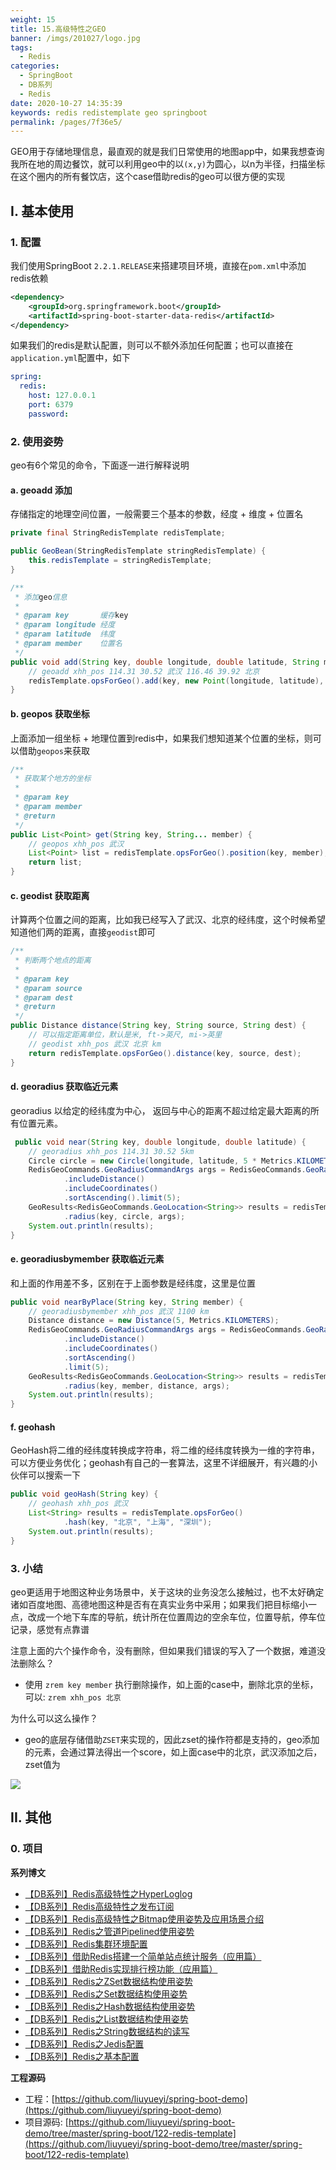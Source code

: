 ```yaml
---
weight: 15
title: 15.高级特性之GEO
banner: /imgs/201027/logo.jpg
tags: 
  - Redis
categories: 
  - SpringBoot
  - DB系列
  - Redis
date: 2020-10-27 14:35:39
keywords: redis redistemplate geo springboot
permalink: /pages/7f36e5/
---
```


GEO用于存储地理信息，最直观的就是我们日常使用的地图app中，如果我想查询我所在地的周边餐饮，就可以利用geo中的以`(x,y)`为圆心，以n为半径，扫描坐标在这个圈内的所有餐饮店，这个case借助redis的geo可以很方便的实现

<!-- more -->

## I. 基本使用 

### 1. 配置

我们使用SpringBoot `2.2.1.RELEASE`来搭建项目环境，直接在`pom.xml`中添加redis依赖

```xml
<dependency>
    <groupId>org.springframework.boot</groupId>
    <artifactId>spring-boot-starter-data-redis</artifactId>
</dependency>
```

如果我们的redis是默认配置，则可以不额外添加任何配置；也可以直接在`application.yml`配置中，如下

```yml
spring:
  redis:
    host: 127.0.0.1
    port: 6379
    password:
```

### 2. 使用姿势

geo有6个常见的命令，下面逐一进行解释说明

#### a. geoadd 添加

存储指定的地理空间位置，一般需要三个基本的参数，经度 + 维度 + 位置名

```java
private final StringRedisTemplate redisTemplate;

public GeoBean(StringRedisTemplate stringRedisTemplate) {
    this.redisTemplate = stringRedisTemplate;
}

/**
 * 添加geo信息
 *
 * @param key       缓存key
 * @param longitude 经度
 * @param latitude  纬度
 * @param member    位置名
 */
public void add(String key, double longitude, double latitude, String member) {
    // geoadd xhh_pos 114.31 30.52 武汉 116.46 39.92 北京
    redisTemplate.opsForGeo().add(key, new Point(longitude, latitude), member);
}
```

#### b. geopos 获取坐标

上面添加一组坐标 + 地理位置到redis中，如果我们想知道某个位置的坐标，则可以借助`geopos`来获取

```java
/**
 * 获取某个地方的坐标
 *
 * @param key
 * @param member
 * @return
 */
public List<Point> get(String key, String... member) {
    // geopos xhh_pos 武汉
    List<Point> list = redisTemplate.opsForGeo().position(key, member);
    return list;
}
```

#### c. geodist 获取距离

计算两个位置之间的距离，比如我已经写入了武汉、北京的经纬度，这个时候希望知道他们两的距离，直接`geodist`即可

```java
/**
 * 判断两个地点的距离
 *
 * @param key
 * @param source
 * @param dest
 * @return
 */
public Distance distance(String key, String source, String dest) {
    // 可以指定距离单位，默认是米, ft->英尺, mi->英里
    // geodist xhh_pos 武汉 北京 km
    return redisTemplate.opsForGeo().distance(key, source, dest);
}
```

#### d. georadius 获取临近元素

georadius 以给定的经纬度为中心， 返回与中心的距离不超过给定最大距离的所有位置元素。

```java
 public void near(String key, double longitude, double latitude) {
    // georadius xhh_pos 114.31 30.52 5km
    Circle circle = new Circle(longitude, latitude, 5 * Metrics.KILOMETERS.getMultiplier());
    RedisGeoCommands.GeoRadiusCommandArgs args = RedisGeoCommands.GeoRadiusCommandArgs.newGeoRadiusArgs()
            .includeDistance()
            .includeCoordinates()
            .sortAscending().limit(5);
    GeoResults<RedisGeoCommands.GeoLocation<String>> results = redisTemplate.opsForGeo()
            .radius(key, circle, args);
    System.out.println(results);
}
```

#### e. georadiusbymember 获取临近元素

和上面的作用差不多，区别在于上面参数是经纬度，这里是位置

```java
public void nearByPlace(String key, String member) {
    // georadiusbymember xhh_pos 武汉 1100 km
    Distance distance = new Distance(5, Metrics.KILOMETERS);
    RedisGeoCommands.GeoRadiusCommandArgs args = RedisGeoCommands.GeoRadiusCommandArgs.newGeoRadiusArgs()
            .includeDistance()
            .includeCoordinates()
            .sortAscending()
            .limit(5);
    GeoResults<RedisGeoCommands.GeoLocation<String>> results = redisTemplate.opsForGeo()
            .radius(key, member, distance, args);
    System.out.println(results);
}
```

#### f. geohash

GeoHash将二维的经纬度转换成字符串，将二维的经纬度转换为一维的字符串，可以方便业务优化；geohash有自己的一套算法，这里不详细展开，有兴趣的小伙伴可以搜索一下

```java
public void geoHash(String key) {
    // geohash xhh_pos 武汉
    List<String> results = redisTemplate.opsForGeo()
            .hash(key, "北京", "上海", "深圳");
    System.out.println(results);
}
```

### 3. 小结

geo更适用于地图这种业务场景中，关于这块的业务没怎么接触过，也不太好确定诸如百度地图、高德地图这种是否有在真实业务中采用；如果我们把目标缩小一点，改成一个地下车库的导航，统计所在位置周边的空余车位，位置导航，停车位记录，感觉有点靠谱


注意上面的六个操作命令，没有删除，但如果我们错误的写入了一个数据，难道没法删除么？

- 使用 `zrem key member` 执行删除操作，如上面的case中，删除北京的坐标，可以: `zrem xhh_pos 北京`

为什么可以这么操作？

- geo的底层存储借助`ZSET`来实现的，因此zset的操作符都是支持的，geo添加的元素，会通过算法得出一个score，如上面case中的北京，武汉添加之后，zset值为

![](/imgs/201027/00.jpg)



## II. 其他

### 0. 项目


**系列博文**

- [【DB系列】Redis高级特性之HyperLoglog](https://spring.hhui.top/spring-blog/2020/10/21/201021-SpringBoot%E7%B3%BB%E5%88%97%E6%95%99%E7%A8%8BRedis%E9%AB%98%E7%BA%A7%E7%89%B9%E6%80%A7%E4%B9%8BHyperLoglog/)
- [【DB系列】Redis高级特性之发布订阅](https://spring.hhui.top/spring-blog/2020/10/17/201017-SpringBoot%E7%B3%BB%E5%88%97%E6%95%99%E7%A8%8BRedis%E9%AB%98%E7%BA%A7%E7%89%B9%E6%80%A7%E4%B9%8B%E5%8F%91%E5%B8%83%E8%AE%A2%E9%98%85/)
- [【DB系列】Redis高级特性之Bitmap使用姿势及应用场景介绍](https://spring.hhui.top/spring-blog/2020/10/14/201014-SpringBoot%E7%B3%BB%E5%88%97%E6%95%99%E7%A8%8BRedis%E9%AB%98%E7%BA%A7%E7%89%B9%E6%80%A7%E4%B9%8BBitmap%E4%BD%BF%E7%94%A8%E5%A7%BF%E5%8A%BF%E5%8F%8A%E5%BA%94%E7%94%A8%E5%9C%BA%E6%99%AF%E4%BB%8B%E7%BB%8D/)
- [【DB系列】Redis之管道Pipelined使用姿势](https://spring.hhui.top/spring-blog/2020/04/11/200411-SpringBoot%E7%B3%BB%E5%88%97%E6%95%99%E7%A8%8BRedis%E4%B9%8B%E7%AE%A1%E9%81%93Pipelined%E4%BD%BF%E7%94%A8%E5%A7%BF%E5%8A%BF/)
- [【DB系列】Redis集群环境配置](https://spring.hhui.top/spring-blog/2019/09/27/190927-SpringBoot%E7%B3%BB%E5%88%97%E6%95%99%E7%A8%8B%E4%B9%8BRedis%E9%9B%86%E7%BE%A4%E7%8E%AF%E5%A2%83%E9%85%8D%E7%BD%AE/)
- [【DB系列】借助Redis搭建一个简单站点统计服务（应用篇）](https://spring.hhui.top/spring-blog/2019/05/13/190513-SpringBoot%E7%B3%BB%E5%88%97%E6%95%99%E7%A8%8B%E5%BA%94%E7%94%A8%E7%AF%87%E4%B9%8B%E5%80%9F%E5%8A%A9Redis%E6%90%AD%E5%BB%BA%E4%B8%80%E4%B8%AA%E7%AE%80%E5%8D%95%E7%AB%99%E7%82%B9%E7%BB%9F%E8%AE%A1%E6%9C%8D%E5%8A%A1/)
- [【DB系列】借助Redis实现排行榜功能（应用篇）](https://spring.hhui.top/spring-blog/2018/12/25/181225-SpringBoot%E5%BA%94%E7%94%A8%E7%AF%87%E4%B9%8B%E5%80%9F%E5%8A%A9Redis%E5%AE%9E%E7%8E%B0%E6%8E%92%E8%A1%8C%E6%A6%9C%E5%8A%9F%E8%83%BD/)
- [【DB系列】Redis之ZSet数据结构使用姿势](https://spring.hhui.top/spring-blog/2018/12/12/181212-SpringBoot%E9%AB%98%E7%BA%A7%E7%AF%87Redis%E4%B9%8BZSet%E6%95%B0%E6%8D%AE%E7%BB%93%E6%9E%84%E4%BD%BF%E7%94%A8%E5%A7%BF%E5%8A%BF/)
- [【DB系列】Redis之Set数据结构使用姿势](https://spring.hhui.top/spring-blog/2018/12/11/181211-SpringBoot%E9%AB%98%E7%BA%A7%E7%AF%87Redis%E4%B9%8BSet%E6%95%B0%E6%8D%AE%E7%BB%93%E6%9E%84%E4%BD%BF%E7%94%A8%E5%A7%BF%E5%8A%BF/)
- [【DB系列】Redis之Hash数据结构使用姿势](https://spring.hhui.top/spring-blog/2018/12/02/181202-SpringBoot%E9%AB%98%E7%BA%A7%E7%AF%87Redis%E4%B9%8BHash%E6%95%B0%E6%8D%AE%E7%BB%93%E6%9E%84%E4%BD%BF%E7%94%A8%E5%A7%BF%E5%8A%BF/)
- [【DB系列】Redis之List数据结构使用姿势](https://spring.hhui.top/spring-blog/2018/11/09/181109-SpringBoot%E9%AB%98%E7%BA%A7%E7%AF%87Redis%E4%B9%8BList%E6%95%B0%E6%8D%AE%E7%BB%93%E6%9E%84%E4%BD%BF%E7%94%A8%E5%A7%BF%E5%8A%BF/)
- [【DB系列】Redis之String数据结构的读写](https://spring.hhui.top/spring-blog/2018/11/08/181108-SpringBoot%E9%AB%98%E7%BA%A7%E7%AF%87Redis%E4%B9%8BString%E6%95%B0%E6%8D%AE%E7%BB%93%E6%9E%84%E7%9A%84%E8%AF%BB%E5%86%99/)
- [【DB系列】Redis之Jedis配置](https://spring.hhui.top/spring-blog/2018/11/01/181101-SpringBoot%E9%AB%98%E7%BA%A7%E7%AF%87Redis%E4%B9%8BJedis%E9%85%8D%E7%BD%AE/)
- [【DB系列】Redis之基本配置](https://spring.hhui.top/spring-blog/2018/10/29/181029-SpringBoot%E9%AB%98%E7%BA%A7%E7%AF%87Redis%E4%B9%8B%E5%9F%BA%E6%9C%AC%E9%85%8D%E7%BD%AE/)

**工程源码**

- 工程：[https://github.com/liuyueyi/spring-boot-demo](https://github.com/liuyueyi/spring-boot-demo)
- 项目源码: [https://github.com/liuyueyi/spring-boot-demo/tree/master/spring-boot/122-redis-template](https://github.com/liuyueyi/spring-boot-demo/tree/master/spring-boot/122-redis-template)

